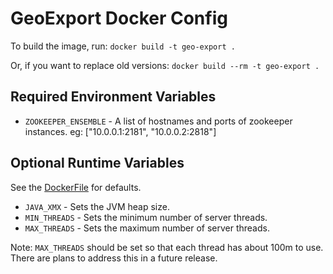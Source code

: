 # GeoExport Docker Config #
To build the image, run:
    `docker build -t geo-export .`

Or, if you want to replace old versions:
    `docker build --rm -t geo-export .`

## Required Environment Variables ##
* `ZOOKEEPER_ENSEMBLE` - A list of hostnames and ports of zookeeper instances. eg: ["10.0.0.1:2181", "10.0.0.2:2818"]

## Optional Runtime Variables ##
See the [DockerFile](Dockerfile) for defaults.

* `JAVA_XMX`                - Sets the JVM heap size.
* `MIN_THREADS`             - Sets the minimum number of server threads.
* `MAX_THREADS`             - Sets the maximum number of server threads.

Note: `MAX_THREADS` should be set so that each thread has about 100m
to use.  There are plans to address this in a future release.
